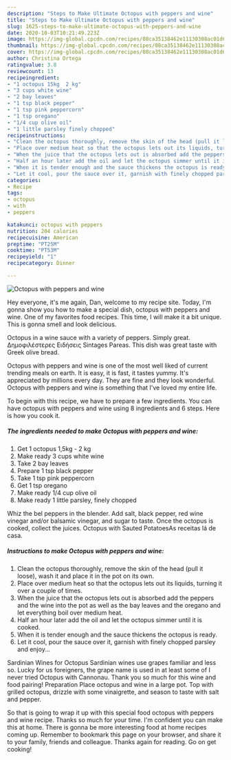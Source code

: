 ```yaml
---
description: "Steps to Make Ultimate Octopus with peppers and wine"
title: "Steps to Make Ultimate Octopus with peppers and wine"
slug: 1625-steps-to-make-ultimate-octopus-with-peppers-and-wine
date: 2020-10-03T10:21:49.223Z
image: https://img-global.cpcdn.com/recipes/08ca35138462e11130308ac01d6b5cd4/751x532cq70/octopus-with-peppers-and-wine-recipe-main-photo.jpg
thumbnail: https://img-global.cpcdn.com/recipes/08ca35138462e11130308ac01d6b5cd4/751x532cq70/octopus-with-peppers-and-wine-recipe-main-photo.jpg
cover: https://img-global.cpcdn.com/recipes/08ca35138462e11130308ac01d6b5cd4/751x532cq70/octopus-with-peppers-and-wine-recipe-main-photo.jpg
author: Christina Ortega
ratingvalue: 3.8
reviewcount: 13
recipeingredient:
- "1 octopus 15kg  2 kg"
- "3 cups white wine"
- "2 bay leaves"
- "1 tsp black pepper"
- "1 tsp pink peppercorn"
- "1 tsp oregano"
- "1/4 cup olive oil"
- "1 little parsley finely chopped"
recipeinstructions:
- "Clean the octopus thoroughly, remove the skin of the head (pull it loose), wash it and place it in the pot on its own."
- "Place over medium heat so that the octopus lets out its liquids, turning it over a couple of times."
- "When the juice that the octopus lets out is absorbed add the peppers and the wine into the pot as well as the bay leaves and the oregano and let everything boil over medium heat."
- "Half an hour later add the oil and let the octopus simmer until it is cooked."
- "When it is tender enough and the sauce thickens the octopus is ready."
- "Let it cool, pour the sauce over it, garnish with finely chopped parsley and enjoy..."
categories:
- Recipe
tags:
- octopus
- with
- peppers

katakunci: octopus with peppers 
nutrition: 204 calories
recipecuisine: American
preptime: "PT25M"
cooktime: "PT53M"
recipeyield: "1"
recipecategory: Dinner

---
```



![Octopus with peppers and wine](https://img-global.cpcdn.com/recipes/08ca35138462e11130308ac01d6b5cd4/751x532cq70/octopus-with-peppers-and-wine-recipe-main-photo.jpg)

Hey everyone, it's me again, Dan, welcome to my recipe site. Today, I'm gonna show you how to make a special dish, octopus with peppers and wine. One of my favorites food recipes. This time, I will make it a bit unique. This is gonna smell and look delicious.

Octopus in a wine sauce with a variety of peppers. Simply great. Δημοφιλέστερες Ειδήσεις Sintages Pareas. This dish was great taste with Greek olive bread.

Octopus with peppers and wine is one of the most well liked of current trending meals on earth. It is easy, it is fast, it tastes yummy. It's appreciated by millions every day. They are fine and they look wonderful. Octopus with peppers and wine is something that I've loved my entire life.


To begin with this recipe, we have to prepare a few ingredients. You can have octopus with peppers and wine using 8 ingredients and 6 steps. Here is how you cook it.

<!--inarticleads1-->

##### The ingredients needed to make Octopus with peppers and wine:

1. Get 1 octopus 1,5kg - 2 kg
1. Make ready 3 cups white wine
1. Take 2 bay leaves
1. Prepare 1 tsp black pepper
1. Take 1 tsp pink peppercorn
1. Get 1 tsp oregano
1. Make ready 1/4 cup olive oil
1. Make ready 1 little parsley, finely chopped


Whiz the bel peppers in the blender. Add salt, black pepper, red wine vinegar and/or balsamic vinegar, and sugar to taste. Once the octopus is cooked, collect the juices. Octopus with Sauted PotatoesAs receitas lá de casa. 

<!--inarticleads2-->

##### Instructions to make Octopus with peppers and wine:

1. Clean the octopus thoroughly, remove the skin of the head (pull it loose), wash it and place it in the pot on its own.
1. Place over medium heat so that the octopus lets out its liquids, turning it over a couple of times.
1. When the juice that the octopus lets out is absorbed add the peppers and the wine into the pot as well as the bay leaves and the oregano and let everything boil over medium heat.
1. Half an hour later add the oil and let the octopus simmer until it is cooked.
1. When it is tender enough and the sauce thickens the octopus is ready.
1. Let it cool, pour the sauce over it, garnish with finely chopped parsley and enjoy...


Sardinian Wines for Octopus Sardinian wines use grapes familiar and less so. Lucky for us foreigners, the grape name is used in at least some of I never tried Octopus with Cannonau. Thank you so much for this wine and food pairing! Preparation Place octopus and wine in a large pot. Top with grilled octopus, drizzle with some vinaigrette, and season to taste with salt and pepper. 

So that is going to wrap it up with this special food octopus with peppers and wine recipe. Thanks so much for your time. I'm confident you can make this at home. There is gonna be more interesting food at home recipes coming up. Remember to bookmark this page on your browser, and share it to your family, friends and colleague. Thanks again for reading. Go on get cooking!
